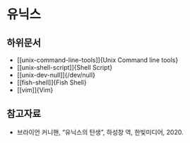 # 유닉스

## 하위문서

* [[unix-command-line-tools]]{Unix Command line tools}
* [[unix-shell-script]]{Shell Script}
* [[unix-dev-null]]{/dev/null}
* [[fish-shell]]{Fish Shell}
* [[vim]]{Vim}

## 참고자료

* 브라이언 커니핸, “유닉스의 탄생”, 하성창 역, 한빛미디어, 2020.
